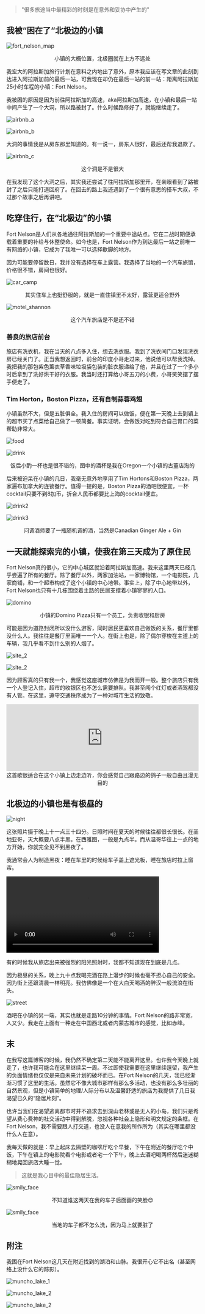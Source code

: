 <!-- 
id: 2d3b5e70faf311ec9fe5acde48001122
published: true
type: life
title: 在靠近北极的镇上住一天是什么样的体验
brief: 我“被迫“体验的三天隐居生活
cover: https://raw.githubusercontent.com/MohaElder/me/main/src/images/20220701-_DSF5492.jpg
date: 2022/7/3
-->


> "很多旅途当中最精彩的时刻是在意外和妥协中产生的"

## 我被“困在了“北极边的小镇
![fort_nelson_map](../assets/blogPics/fortnelson_map.png)
<div style="text-align:center">小镇的大概位置，北极圈就在上方不远处</div>

我宏大的阿拉斯加旅行计划在意料之内地出了意外，原本我应该在写文章的此刻到达进入阿拉斯加前的最后一站，可我现在却仍在最后一站的前一站：距离阿拉斯加25小时车程的小镇：Fort Nelson。

我被困的原因是因为前往阿拉斯加的高速，aka阿拉斯加高速，在小镇和最后一站中间产生了一个大洞，所以路被封了。什么时候路修好了，就能继续走了。

![airbnb_a](../assets/blogPics/IMG_3145.PNG)

![airbnb_b](../assets/blogPics/IMG_3146.PNG)

<div style="text-align:center">大洞的事情我是从房东那里知道的。有一说一，房东人很好，最后还帮我退款了。</div>


![airbnb_c](../assets/blogPics/IMG_3148.PNG)

<div style="text-align:center">这个洞是不是很大</div>

在我发现了这个大洞之后，其实我还尝试了往阿拉斯加那里开，在亲眼看到了路被封了之后只能打道回府了。在回去的路上我还遇到了一个很有意思的搭车大叔，不过那个故事之后再讲吧。

## 吃穿住行，在“北极边”的小镇

Fort Nelson是人们从各地通往阿拉斯加的一个重要中途站点。它在二战时期便承载着重要的补给与休整使命。如今也是，Fort Nelson作为到达最后一站之前唯一有网络的小镇，它成为了我唯一可以选择歇脚的地方。

因为可能要停留数日，我并没有选择在车上露营。我选择了当地的一个汽车旅馆，价格很不错，房间也很好。

![car_camp](../assets/blogPics/IMG_2173.jpg)

<div style="text-align:center">其实住车上也挺舒服的，就是一直住镇里不太好，露营更适合野外</div>

![motel_shannon](../assets/blogPics/IMG_3137.jpg)

<div style="text-align:center">这个汽车旅店是不是还不错</div>

### 善良的旅店前台

旅店有洗衣机，我在当天的八点多入住，想去洗衣服。我到了洗衣间门口发现洗衣房已经关门了。正当我想返回时，前台的印度小哥走过来，他说他可以帮我洗掉。我把我的那包紫色薰衣草香味垃圾袋包装的脏衣服递给了他，并且在过了一个多小时后拿到了洗好烘干好的衣服。我当时还打算给小哥五刀的小费，小哥笑笑摆了摆手便走了。

<!-- take selfie here -->

### Tim Horton，Boston Pizza，还有自制蒜蓉鸡翅

小镇虽然不大，但是五脏俱全。我入住的房间可以做饭，便在第一天晚上去到镇上的超市买了点菜给自己做了一顿简餐。事实证明，会做饭对吃到符合自己胃口的菜帮助非常大。

![food](../assets/blogPics/IMG_2990.jpg)

![drink](../assets/blogPics/IMG_3003.jpg)

<div style="text-align:center">饭后小酌一杯也是很不错的，图中的酒杯是我在Oregon一个小镇的古董店淘的</div>

后来被迫呆在小镇的几日，我毫无意外地享用了Tim Hortons和Boston Pizza，两家遍布加拿大的连锁餐厅。值得一提的是，Boston Pizza的酒吧很便宜，一杯cocktail只要不到8加币，折合人民币都要比上海的cocktail便宜。


![drink2](../assets/blogPics/IMG_3111.jpg)

![drink3](../assets/blogPics/IMG_3113.jpg)

<div style="text-align:center">问调酒师要了一瓶随机调的酒，当然是Canadian Ginger Ale + Gin</div>

## 一天就能探索完的小镇，使我在第三天成为了原住民

Fort Nelson真的很小，它的中心城区就沿着阿拉斯加高速。我来这里两天已经几乎尝遍了所有的餐厅。除了餐厅以外，两家加油站，一家博物馆，一个电影院，几家商铺，和一个超市构成了这个小镇的中心地带。事实上，除了中心地带以外，Fort Nelson也只有十几栋围绕着主路的民居支撑着小镇寥寥的人口。

![domino](../assets/blogPics/IMG_3199.jpg)

<div style="text-align:center">小镇的Domino Pizza只有一个员工，负责收银和厨房</div>

可能是因为道路封闭所以没什么游客，同时居民更喜欢自己做饭的关系，餐厅里都没什么人。我往往是餐厅里面唯一一个人。在街上也是，除了偶尔穿梭在主道上的车辆，我几乎看不到什么别的人烟了。

![site_2](../assets/blogPics/IMG_3153.jpg)

![site_2](../assets/blogPics/IMG_3155.jpg)

因为顾客真的只有我一个，我感觉这座城市仿佛是为我而开一般。整个旅店只有我一个人登记入住，超市的收银区也不怎么需要排队。我甚至闯个红灯或者酒驾都没有人管。在这里，遵守交通秩序成为了一种对城市生活的致敬。

<iframe allow="autoplay *; encrypted-media *; fullscreen *; clipboard-write" frameborder="0" height="175" style="width:100%;max-width:660px;overflow:hidden;background:transparent;" sandbox="allow-forms allow-popups allow-same-origin allow-scripts allow-storage-access-by-user-activation allow-top-navigation-by-user-activation" src="https://embed.music.apple.com/us/album/cayman-islands/724403401?i=724403477&l=zh"></iframe>

<div style="text-align:center">这首歌很适合在这个小镇上边走边听，你会感觉自己跟路边的鸽子一般自由且漫无目的</div>

## 北极边的小镇也是有极昼的

![night](../assets/blogPics/IMG_3142.jpg)

这张照片摄于晚上十一点三十四分。日照时间在夏天的时候往往都很长很长。在圣地亚哥，天大概要八点半黑。在西雅图，一般是九点半。而从温哥华往上一点的地方开始，你就完全见不到黑夜了。

我通常会人为制造黑夜：睡在车里的时候给车子盖上遮光板，睡在旅店时拉上窗帘。

<video width=400 src="../assets/blogPics/night.mp4"></video>

有的时候我从旅店出来被强烈的阳光照射时，我都不知道现在到底是几点。

因为极昼的关系，晚上九十点我喝完酒在路上漫步的时候也毫不担心自己的安全。因为街上还跟清晨一样明亮。我仿佛像是一个在大白天喝酒的醉汉一般流浪在街头。

![street](../assets/blogPics/IMG_3208.jpg)

酒吧在小镇的另一端，其实也就是走路10分钟的事情。Fort Nelson的路非常宽，人又少。我走在上面有一种走在中国西北或者内蒙古城市的感觉，比如赤峰。

## 末

在我写这篇博客的时候，我仍然不确定第二天能不能离开这里。也许我今天晚上就走了，也许我可能会在这里继续呆一周。不过即使我需要在这里继续逗留，我产生的负面情绪也仅仅是来自未来计划的破坏而已。在Fort Nelson的几天，我已经渐渐习惯了这里的生活。虽然它不像大城市那样有那么多活动，也没有那么多壮丽的自然景观，但是小镇简单的地理/人际分布以及温馨舒适的旅店为我提供了几日我渴望已久的“隐居片刻”。

也许当我们在渴望逃离都市时并不追求去到深山老林或是无人的小岛，我们只是希望从费心费神的社交活动中得到解脱，忽视各种社会上隐形和明文规定的条框。在Fort Nelson，我不需要跟人打交道，也没人在意我的所作所为（其实在哪里都没什么人在意）。

我每天做的就是：早上起床去隔壁的咖啡厅吃个早餐，下午在附近的餐厅吃个中饭，下午在镇上的电影院看个电影或者宅一个下午，晚上去酒吧喝两杯然后迷迷糊糊地晃回旅店大睡一觉。

> 这就是我心目中的最佳隐居生活。

![smily_face](../assets/blogPics/IMG_3213.JPG)

<div style="text-align:center">不知道谁这两天在我的车子后面画的笑脸😊</div>

![smily_face](../assets/blogPics/IMG_3210.JPG)

<div style="text-align:center">当地的车子都不怎么洗，因为马上就要脏了</div>

## 附注

我困在Fort Nelson这几天在附近找到的湖泊和山脉。我很开心它不出名（甚至网络上没什么它的踪影）。

![muncho_lake_1](../assets/blogPics/20220703-_DSF5516.jpg)

![muncho_lake_2](../assets/blogPics/20220703-_DSF5503.jpg)

![muncho_lake_2](../assets/blogPics/20220703-_DSF5508.jpg)

